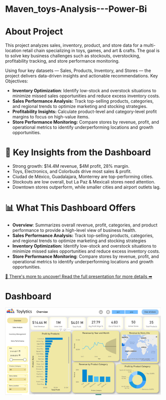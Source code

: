 # Maven_toys-Analysis---Power-Bi

# About Project

This project analyzes sales, inventory, product, and store data for a multi-location retail chain specializing in toys, games, and art & crafts. The goal is to solve key business challenges such as stockouts, overstocking, profitability tracking, and store performance monitoring. 

Using four key datasets — Sales, Products, Inventory, and Stores — the project delivers data-driven insights and actionable recommendations.
Key Objectives: 
* **Inventory Optimization**: Identify low-stock and overstock situations to minimize missed sales opportunities and reduce excess inventory costs.
* **Sales Performance Analysis:** Track top-selling products, categories, and regional trends to optimize marketing and stocking strategies.
* **Profitability Insights:** Calculate product-level and category-level profit margins to focus on high-value items.
* **Store Performance Monitoring:** Compare stores by revenue, profit, and operational metrics to identify underperforming locations and growth opportunities.

# 📌 Key Insights from the Dashboard

* Strong growth: $14.4M revenue, $4M profit, 28% margin.
* Toys, Electronics, and Colorbuds drive most sales & profit.
* Ciudad de México, Guadalajara, Monterrey are top-performing cities.
* Stockouts are low overall, but La Paz & Mexicali stores need attention.
* Downtown stores outperform, while smaller cities and airport outlets lag.

# 📊 What This Dashboard Offers

* **Overview**: Summarizes overall revenue, profit, categories, and product performance to provide a high-level view of business health.
* **Sales Performance Analysis:** Track top-selling products, categories, and regional trends to optimize marketing and stocking strategies
* **Inventory Optimization:** Identify low-stock and overstock situations to minimize missed sales opportunities and reduce excess inventory costs.
* **Store Performance Monitoring**: Compare stores by revenue, profit, and operational metrics to identify underperforming locations and growth opportunities.

[📢 There's more to uncover! Read the full presentation for more details ➡](https://gamma.app/docs/Maven-Toys-Sales-Inventory-Analysis-Project-27uatfm54uvxzqj?mode=doc)

# Dashboard 

![Dashboard Preview](https://github.com/sonaliaruk/Maven_toys-Analysis---Power-Bi/blob/main/Screenshot%202025-09-27%20195002.png)
